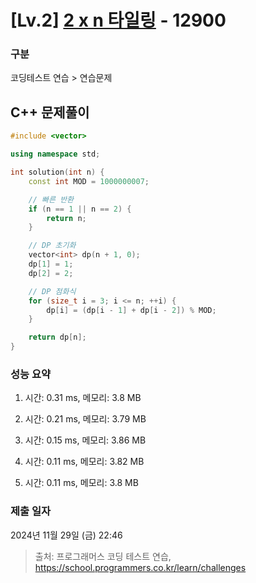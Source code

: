 # [Lv.2] [2 x n 타일링](https://school.programmers.co.kr/learn/courses/30/lessons/12900?language=cpp) - 12900 

### 구분

코딩테스트 연습 > 연습문제

## C++ 문제풀이

```cpp
#include <vector>

using namespace std;

int solution(int n) {
    const int MOD = 1000000007;

    // 빠른 반환
    if (n == 1 || n == 2) {
        return n;
    }

    // DP 초기화
    vector<int> dp(n + 1, 0);
    dp[1] = 1;
    dp[2] = 2;

    // DP 점화식
    for (size_t i = 3; i <= n; ++i) {
        dp[i] = (dp[i - 1] + dp[i - 2]) % MOD;
    }

    return dp[n];
}
```

### 성능 요약

1. 시간: 0.31 ms, 메모리: 3.8 MB

2. 시간: 0.21 ms, 메모리: 3.79 MB
3. 시간: 0.15 ms, 메모리: 3.86 MB
4. 시간: 0.11 ms, 메모리: 3.82 MB
5. 시간: 0.11 ms, 메모리: 3.8 MB

### 제출 일자

2024년 11월 29일 (금) 22:46

> 출처: 프로그래머스 코딩 테스트 연습, https://school.programmers.co.kr/learn/challenges